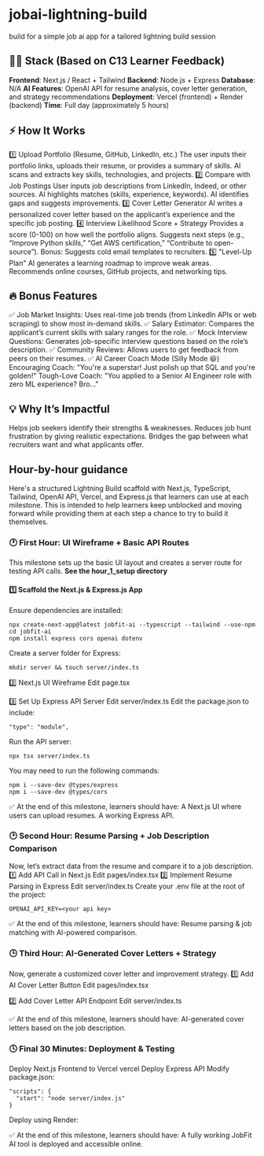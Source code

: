 # jobai-lightning-build
build for a simple job ai app for a tailored lightning build session

## 👨‍💻 Stack (Based on C13 Learner Feedback)
**Frontend**: Next.js / React + Tailwind
**Backend**: Node.js + Express
**Database**: N/A
**AI Features**: OpenAI API for resume analysis, cover letter generation, and strategy recommendations
**Deployment**: Vercel (frontend) + Render (backend)
**Time**: Full day (approximately 5 hours)

## ⚡ How It Works
1️⃣ Upload Portfolio (Resume, GitHub, LinkedIn, etc.)
The user inputs their portfolio links, uploads their resume, or provides a summary of skills.
AI scans and extracts key skills, technologies, and projects.
2️⃣ Compare with Job Postings
User inputs job descriptions from LinkedIn, Indeed, or other sources.
AI highlights matches (skills, experience, keywords).
AI identifies gaps and suggests improvements.
3️⃣ Cover Letter Generator
AI writes a personalized cover letter based on the applicant’s experience and the specific job posting.
4️⃣ Interview Likelihood Score + Strategy
Provides a score (0-100) on how well the portfolio aligns.
Suggests next steps (e.g., “Improve Python skills,” “Get AWS certification,” “Contribute to open-source”).
Bonus: Suggests cold email templates to recruiters.
5️⃣ "Level-Up Plan"
AI generates a learning roadmap to improve weak areas.
Recommends online courses, GitHub projects, and networking tips.

## 🔥 Bonus Features
✅ Job Market Insights:
Uses real-time job trends (from LinkedIn APIs or web scraping) to show most in-demand skills.
✅ Salary Estimator:
Compares the applicant’s current skills with salary ranges for the role.
✅ Mock Interview Questions:
Generates job-specific interview questions based on the role’s description.
✅ Community Reviews:
Allows users to get feedback from peers on their resumes.
✅ AI Career Coach Mode (Silly Mode 😆)
Encouraging Coach: "You're a superstar! Just polish up that SQL and you're golden!"
Tough-Love Coach: "You applied to a Senior AI Engineer role with zero ML experience? Bro..."

## 💡 Why It’s Impactful
Helps job seekers identify their strengths & weaknesses.
Reduces job hunt frustration by giving realistic expectations.
Bridges the gap between what recruiters want and what applicants offer.

## Hour-by-hour guidance
Here's a structured Lightning Build scaffold with Next.js, TypeScript, Tailwind, OpenAI API, Vercel, and Express.js that learners can use at each milestone. This is intended to help learners keep unblocked and moving forward while providing them at each step a chance to try to build it themselves. 

### 🕐 First Hour: UI Wireframe + Basic API Routes
This milestone sets up the basic UI layout and creates a server route for testing API calls. **See the hour_1_setup directory**
#### 1️⃣ Scaffold the Next.js & Express.js App
Ensure dependencies are installed:
```
npx create-next-app@latest jobfit-ai --typescript --tailwind --use-npm
cd jobfit-ai
npm install express cors openai dotenv
```
Create a server folder for Express:
```
mkdir server && touch server/index.ts
```

2️⃣ Next.js UI Wireframe
Edit page.tsx

3️⃣ Set Up Express API Server
Edit server/index.ts
Edit the package.json to include:
```
"type": "module",
```
Run the API server:
```
npx tsx server/index.ts
```
You may need to run the following commands: 
```
npm i --save-dev @types/express
npm i --save-dev @types/cors
```

✅ At the end of this milestone, learners should have:
A Next.js UI where users can upload resumes.
A working Express API.

### 🕑 Second Hour: Resume Parsing + Job Description Comparison
Now, let’s extract data from the resume and compare it to a job description.
1️⃣ Add API Call in Next.js
Edit pages/index.tsx
2️⃣ Implement Resume Parsing in Express
Edit server/index.ts
Create your .env file at the root of the project:
```
OPENAI_API_KEY=<your api key>
```

✅ At the end of this milestone, learners should have:
Resume parsing & job matching with AI-powered comparison.


### 🕒 Third Hour: AI-Generated Cover Letters + Strategy
Now, generate a customized cover letter and improvement strategy.
1️⃣ Add AI Cover Letter Button
Edit pages/index.tsx

2️⃣ Add Cover Letter API Endpoint
Edit server/index.ts

✅ At the end of this milestone, learners should have:
AI-generated cover letters based on the job description.

### 🕓 Final 30 Minutes: Deployment & Testing
Deploy Next.js Frontend to Vercel
vercel
Deploy Express API
Modify package.json:
```
"scripts": {
  "start": "node server/index.js"
}
```
Deploy using Render:

✅ At the end of this milestone, learners should have:
A fully working JobFit AI tool is deployed and accessible online.